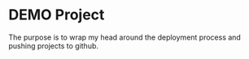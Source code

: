 # DEMO Project

The purpose is to wrap my head around the deployment process and pushing projects to github.
